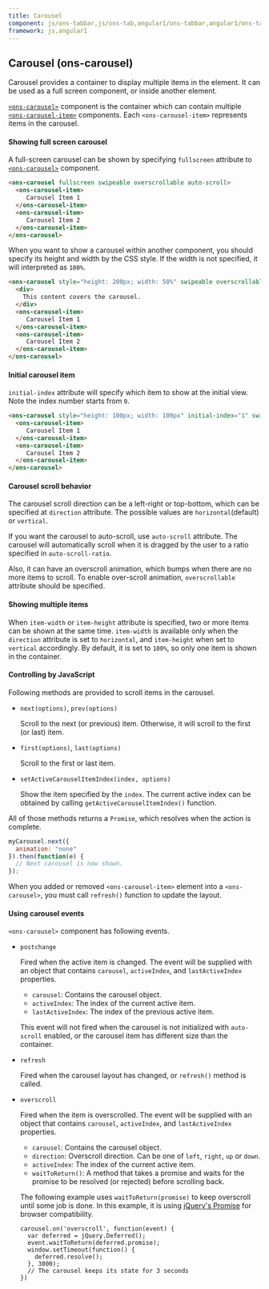 ```yaml
---
title: Carousel
component: js/ons-tabbar,js/ons-tab,angular1/ons-tabbar,angular1/ons-tab
framework: js,angular1
---
```


## Carousel (ons-carousel)

Carousel provides a container to display multiple items in the element. It can be used as a full screen component, or inside another element.

[`<ons-carousel>`](/v2/reference/js/ons-carousel.html) component is the container which can contain multiple [`<ons-carousel-item>`](/v2/reference/js/ons-carousel-item.html) components. Each `<ons-carousel-item>` represents items in the carousel.

#### Showing full screen carousel

A full-screen carousel can be shown by specifying `fullscreen` attribute to [`<ons-carousel>`](/v2/reference/js/ons-carousel.html) component.

```html
<ons-carousel fullscreen swipeable overscrollable auto-scroll>
  <ons-carousel-item>
     Carousel Item 1
  </ons-carousel-item>
  <ons-carousel-item>
     Carousel Item 2
  </ons-carousel-item>
</ons-carousel>
```

When you want to show a carousel within another component, you should specify its height and width by the CSS style. If the width is not specified, it will interpreted as `100%`.

```html
<ons-carousel style="height: 200px; width: 50%" swipeable overscrollable auto-scroll>
  <div>
    This content covers the carousel.
  </div>
  <ons-carousel-item>
     Carousel Item 1
  </ons-carousel-item>
  <ons-carousel-item>
     Carousel Item 2
  </ons-carousel-item>
</ons-carousel>
```

#### Initial carousel item

`initial-index` attribute will specify which item to show at the initial view. Note the index number starts from `0`.

```html
<ons-carousel style="height: 100px; width: 100px" initial-index="1" swipeable overscrollable auto-scroll>
  <ons-carousel-item>
     Carousel Item 1
  </ons-carousel-item>
  <ons-carousel-item>
     Carousel Item 2
  </ons-carousel-item>
</ons-carousel>
```

#### Carousel scroll behavior

The carousel scroll direction can be a left-right or top-bottom, which can be specified at `direction` attribute. The possible values are `horizontal`(default) or `vertical`.

If you want the carousel to auto-scroll, use `auto-scroll` attribute. The carousel will automatically scroll when it is dragged by the user to a ratio specified in `auto-scroll-ratio`.

Also, it can have an overscroll animation, which bumps when there are no more items to scroll. To enable over-scroll animation, `overscrollable` attribute should be specified.

#### Showing multiple items

When `item-width` or `item-height` attribute is specified, two or more items can be shown at the same time. `item-width` is available only when the `direction` attribute is set to `horizontal`, and `item-height` when set to `vertical` accordingly. By default, it is set to `100%`, so only one item is shown in the container.

#### Controlling by JavaScript

Following methods are provided to scroll items in the carousel.

- `next(options)`, `prev(options)`

  Scroll to the next (or previous) item. Otherwise, it will scroll to the first (or last) item.

- `first(options)`, `last(options)`

  Scroll to the first or last item.

- `setActiveCarouselItemIndex(index, options)`

  Show the item specified by the `index`. The current active index can be obtained by calling `getActiveCarouselItemIndex()` function.

All of those methods returns a `Promise`, which resolves when the action is complete.

```javascript
myCarousel.next({
  animation: "none"
}).then(function(e) {
  // Next carousel is now shown.
});
```

When you added or removed `<ons-carousel-item>` element into a `<ons-carousel>`, you must call `refresh()` function to update the layout.

#### Using carousel events

`<ons-carousel>` component has following events.

- `postchange`

  Fired when the active item is changed. The event will be supplied with an object that contains `carousel`, `activeIndex`, and `lastActiveIndex` properties.

  - `carousel`: Contains the carousel object.
  - `activeIndex`: The index of the current active item.
  - `lastActiveIndex`: The index of the previous active item.

  This event will not fired when the carousel is not initialized with `auto-scroll` enabled, or the carousel item has different size than the container.

- `refresh`

  Fired when the carousel layout has changed, or `refresh()` method is called.

- `overscroll`

  Fired when the item is overscrolled. The event will be supplied with an object that contains `carousel`, `activeIndex`, and `lastActiveIndex` properties.

  - `carousel`: Contains the carousel object.
  - `direction`: Overscroll direction. Can be one of `left`, `right`, `up` or `down`.
  - `activeIndex`: The index of the current active item.
  - `waitToReturn()`: A method that takes a promise and waits for the promise to be resolved (or rejected) before scrolling back.

  The following example uses `waitToReturn(promise)` to keep overscroll until some job is done. In this example, it is using [jQuery's Promise](https://api.jquery.com/category/deferred-object/) for browser compatibility.

  ```
  carousel.on('overscroll', function(event) {
    var deferred = jQuery.Deferred();
    event.waitToReturn(deferred.promise);
    window.setTimeout(function() {
      deferred.resolve();
    }, 3000);
    // The carousel keeps its state for 3 seconds
  })
  ```

